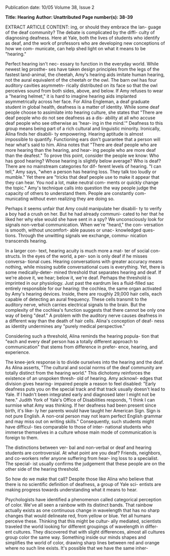 Publication date: 10/05
Volume 38, Issue 2

**Title: Hearing**
**Author: Unattributed**
**Page number(s): 38-39**

EXTRACT ARTICLE CONTENT:
ing, or should they embrace the lan-
guage of the deaf community? The 
debate is complicated by the diffi-
culty of diagnosing deafness. Here 
at Yale, both the lives of students 
who identify as deaf, and the work 
of professors who are developing 
new conceptions of how we com-
municate, can help shed light on 
what it means to be "hearing."


Perfect hearing isn't nec-
essary to 
function 
in 
the 
everyday 
world. 
While 
newest leg prosthe-
ses 
have 
taken 
design 
principles 
from the legs of the 
fastest land-animal, 
the cheetah, Amy's 
hearing aids imitate 
human hearing, not 
the aural equivalent 
of the cheetah or 
the owl. The barn owl 
has four auditory 
cavities asymmetn-
rically distributed on 
its face so that the 
owl perceives sound 
from 
both 
sides, 
above, and below. If 
Amy refuses to wear 
a 
"hearing 
helmet," 
it is hard to 
imagine hearing aids implanted 
asymmetrically across her face. 
For Alina Engleman, a deaf 
graduate student in global health, 
deafness is a matter of identity. 
While some deaf people choose to 
assimilate into hearing culture, she 
states that "There are deaf people 
who do not see deafness as a dis-
ability at all who accuse deaf 
people who see otherwise as 'hear-
ing in the mind.'" Deafness to this 
group means being part of a rich 
cultural and linguistic minority. 
Ironically, Alina finds her disabili-
ty empowering. 
Hearing aptitude is almost 
impossible 
to 
quantify. 
Functioning ears don't guarantee 
that a person will hear what's said 
to him. Alina notes that "There 
are deaf people who are more 
hearing than the hearing, and hear-
ing people who are more deaf 
than the deafest." To prove this 
point, consider the people we 
know: Who has good hearing? 
Whose hearing is slightly below 
average? Who is deaf? There are 
no mainstream categories for dif-
ferent levels of hearing. "I can 
tell," Amy says, "when a person 
has hearing loss. They talk too 
loudly or mumble." Yet there are 
"tricks that deaf people use to 
make it appear that they can hear. 
You nod a lot, make neutral com-
ments or quickly change the 
topic." Amy's technique calls into 
question the way people judge the 
capacity of others to understand 
them. People are constantly com-
municating without even realizing 
they are doing so. 

Perhaps it seems unfair that 
Amy could manipulate her disabili-
ty to verify a boy had a crush on 
her. But he had already communi-
cated to her that he liked her why 
else would she have sent in a spy? 
We unconsciously look for signals 
non-verbal 
communication. 
When 
we're 
"heard," 
the con-
versation is smooth, 
without uncomfort-
able pauses or unac-
knowledged 
ques-
tions. Through the 
unwitting signals we 
exchange, commu-
nication transcends 
hearing. 

In a larger con-
text, hearing acuity 
is much more a mat-
ter of social con-
structs. In the eyes 
of the world, a per-
son is only deaf if 
he misses conversa-
tional cues. Hearing 
conversations with 
greater 
accuracy 
means 
nothing, 
while missing subtle 
conversational cues 
is everything. Yet, 
there is some medically-deter-
mined threshold that separates 
hearing and deaf. If we're above it, 
we hear; below it, we're deaf. 
Perhaps the threshold is 
imprinted in our physiology. Just 
past the eardrum lies a fluid-filled 
sac entirely responsible for our 
hearing: the cochlea, the same 
organ activated by Amy's hearing 
devices. Inside, there are roughly 
29,000 hair cells, each capable of 
detecting an aural frequency. These 
cells transmit to the auditory nerve, 
which carries electrical signals to 
the brain. But the complexity of the 
cochlea's function suggests that 
there cannot be only one way of 
being "deaf." A problem with the 
auditory nerve causes deafness in a 
different way than the death of hair 
cells. Alina's conception of deaf-
ness as identity undermines any 
"purely medical perspective." 

Considering such a threshold, 
Alina reminds the hearing popula-
tion that "each and every deaf 
person has a totally different 
approach to communication" that 
stems from difference in prefer-
ence, hearing, and experience. 

The knee-jerk response is to 
divide ourselves into the hearing 
and the deaf. As Alina asserts, 
"The cultural and social norms of 
the deaf community are totally 
distinct from the hearing world." 
This dichotomy reinforces the 
existence of an unspoken thresh-
old of hearing. Amy acknowl-
edges 
that 
division 
gives 
hearing-
impaired people a reason to feel 
disabled: "Early deafness puts 
you on the special track and that 
track usually doesn't lead to Yale. 
If I hadn't been integrated early 
and diagnosed later I might not 
be here." Judith York of Yale's 
Office of Disabilities responds, 
"I think I can surmise what Amy 
was thinking. If her deafness had 
been present since birth, it's like-
ly her parents would have taught 
her American Sign. Sign is not 
pure English. A non-oral person 
may not learn perfect English 
grammar and may miss out on 
writing 
skills." 
Consequently, 
such students might have difficul-
ties comparable to those of inter-
national students who immerse 
themselves in a culture whose 
main mode of communication is 
foreign to them. 

The distinctions between ver-
bal and non-verbal or deaf and 
hearing students are controversial. 
At what point are you deaf? 
Friends, neighbors, and co-workers 
refer anyone suffering from hear-
ing loss to a specialist. The special-
ist usually confirms the judgement 
that these people are on the other 
side of the hearing threshold. 

So how do we make that 
call? Despite those like Alina 
who believe that there is 
no scientific definition of 
deafness, a group of Yale sci-
entists are making progress 
towards understanding what it 
means to hear. 

Psychologists have identified a 
phenomenon called categorical 
perception of color. We've all seen 
a rainbow with its distinct bands. 
That rainbow actually exists as one 
continuous change in wavelength 
that has no sharp changes that 
would delineate red, from yellow or 
blue. Yet all humans perceive these. 
Thinking that this might be cultur-
ally mediated, scientists traveled 
the world looking for different 
groupings of wavelength in differ-
ent cultures. They discovered that 
with slight differences, almost all 
cultures group color the same way. 
Something inside our minds shapes 
and simplifies the world of color, 
drawing sharp lines between red 
and orange where no such line 
exists. It's possible 
that we have the 
same inher-